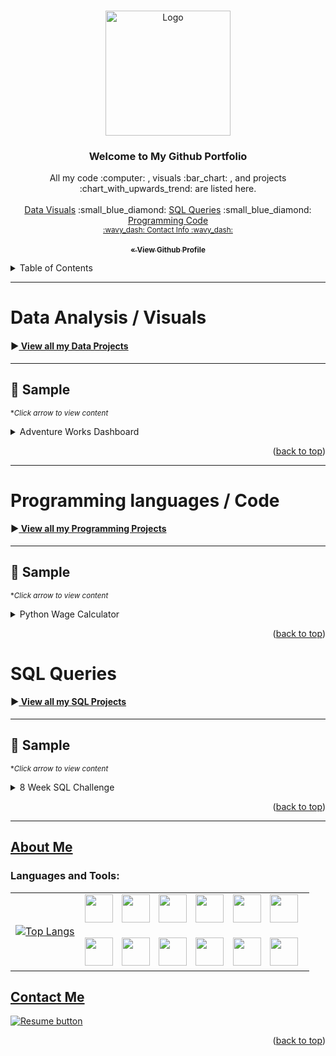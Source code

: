 <a name="readme-top"></a>

<br />
<div align="center">
    <img src="https://avatars.githubusercontent.com/u/121735588?v=4" alt="Logo" width="200" height="200">


  <h3 align="center">Welcome to My Github Portfolio</h3>

  <p align="center">
    All my code :computer: , visuals :bar_chart: , and projects :chart_with_upwards_trend: are listed here.
    <br />
    <br />
    <a href="https://github.com/CameronCSS/Data-Analysis" target="_blank">Data Visuals</a>
    :small_blue_diamond:
    <a href="https://github.com/CameronCSS/SQL-Queries" target="_blank">SQL Queries</a>
    :small_blue_diamond:
    <a href="https://github.com/CameronCSS/Programming-Languages" target="_blank">Programming Code</a>
    <br>
    <sub><a href="https://cameroncss.com/#contact">:wavy_dash: Contact Info :wavy_dash:</a></sub>
<br>
    <br>
<a href="https://github.com/CameronCSS"><strong><sub>« View Github Profile</sub></strong></a>
  </p>
</div>


<!-- TABLE OF CONTENTS -->
<details>
  <summary>Table of Contents</summary>
    <ul>
    <li><a href="#Data-Analysis">Data Analysis / Visuals</a></li>
    <ul><li>Analysis Experience</li></ul>
    <ul><li>Sales Report Visualization sample</li></ul>
    <br>
    <li><a href="#SQL-Queries">SQL Queries</a></li>
    <ul><li>SQL Experience</li></ul>
    <ul><li>SQL Query Sample</li></ul>
    <br>
    <li><a href="#Programming">Programming languages / Code</a></li>
    <ul><li>Programming Experience</li></ul>
    <ul><li>Python code sample</li></ul>
    <br>
    <li><a href="https://cameroncss.com/#about">About Me</a></li>
    <li><a href="https://cameroncss.com/#contact">Contact</a></li>
    <li><a href="https://docs.google.com/document/d/1idTVL4nRGOejqW6EkpfhsD-dNQRLzmX08y5hI3TYLns/edit?usp=sharing">Resume</a></li>
    </ul>
</details>

----
<a name="Data-Analysis"></a>
# Data Analysis / Visuals

#### :arrow_forward:<a href="https://github.com/CameronCSS/Data-Analysis"> View all my Data Projects</a>

----

## :small_red_triangle_down: Sample

<sub>**Click arrow to view content*</sub>

<details>
<summary>Adventure Works Dashboard</summary>
	<br>
  :small_blue_diamond: Created a dashboard for a fictional manager using the Adventure Works sample database, which involved restoring the database, identifying data needs, cleaning and transforming the data, and importing it into Power BI.
<br>
<br>I broke down the entire process of building the Dashboard from scratch by restoring the database, identifying data needs, cleaning and transforming the data, building the dashboard with a pleasing number of visuals, and publishing the final product to Power BI services.
<br>
<br>
:arrow_right: View the <a href ="https://github.com/CameronCSS/Data-Analysis/blob/main/Power-BI-Dashboards">Full Process Breakdown</a>
    <br>
    <br>
:arrow_right: View the <a href ="https://app.powerbi.com/reportEmbed?reportId=b0fcfc95-aa85-4802-b47f-7e0fb300a481&autoAuth=true&ctid=ac060c52-a55a-40ca-9f98-cef91bfc7881">Sales Report</a> on Power BI Web services. <sub><sup>*You will need to sign in to Power BI</sub></sup>
<br>
  :heavy_minus_sign: 
  <br>
  [Dashboard Preview] :arrow_heading_down:
  <br>
  <br>
  
  ![image](https://user-images.githubusercontent.com/121735588/216891607-ff81e7a6-bf0b-4e6a-9531-7898513d155d.png)


</details>
	
<p align="right">(<a href="#readme-top">back to top</a>)</p>
    
----
 <a name="Programming"></a>  
# Programming languages / Code

#### :arrow_forward:<a href="https://github.com/CameronCSS/Programming-Languages"> View all my Programming Projects</a>

----

## :small_red_triangle_down: Sample
<sub>**Click arrow to view content*</sub>	
<details>
<br>
<summary>Python Wage Calculator</summary>

:small_blue_diamond: A Simple Python code that Creates a UI and then calculates your Wages/Bills
	
_Full project_ :arrow_right: <a href="https://github.com/CameronCSS/Programming-Languages/tree/main/Python%20Wage%20Calculator" target="new">Python Wage Calculator</a>

:heavy_minus_sign:
	
[ Demonstration ] :arrow_heading_down:
 <br>
 <br>


![wage-calculator (3)](https://user-images.githubusercontent.com/121735588/211175350-f105e7f0-e049-4288-925c-4c9c8fa92d97.gif)


</details>

<p align="right">(<a href="#readme-top">back to top</a>)</p>


<a name="SQL-Queries"></a>
# SQL Queries
	

#### :arrow_forward:<a href="https://github.com/CameronCSS/SQL-Queries"> View all my SQL Projects</a>


----

## :small_red_triangle_down: Sample

<sub>**Click arrow to view content*</sub>

<details> 
<summary>8 Week SQL Challenge</summary>
	<br>
	
:small_blue_diamond: Complete list of Complex SQL queries to solve challenge questions for Week #1.
	
<br>
	
_Full project_ :arrow_right:
<a href="https://github.com/CameronCSS/SQL-Queries/tree/main/8%20Week%20SQL%20Challenge%20%23%201" target="new">_"8 Week SQL Challenge #1"_</a>
	
<br>
	
:heavy_minus_sign:
	
[Preview] :arrow_heading_down:

#### The Question
```
In the first week after a customer joins 
the member points program (including their join date) 
they earn 2x points on all items, not just sushi - 
how many points do customer A and B have at the end of January?
```

#### SQL Query
```sql
WITH dates AS 
(
 SELECT *, 
  DATEADD(DAY, 6, join_date) AS valid_date, 
  EOMONTH('2021-01-31') AS last_day
 FROM members
),
purchases AS (
  SELECT sales.customer_id, menu.product_name, menu.price, sales.order_date,
         members.join_date,
         (CASE
         WHEN menu.product_name = 'sushi' THEN 2 * menu.price
         WHEN sales.order_date BETWEEN members.join_date AND dates.valid_date THEN menu.price * 2
            ELSE menu.price
          END) * 10 AS points
  FROM sales
  JOIN menu ON sales.product_id = menu.product_id
  JOIN members ON sales.customer_id = members.customer_id
  JOIN dates ON members.customer_id = dates.customer_id
)
SELECT purchases.customer_id, SUM(points) as total_points
FROM purchases
JOIN dates ON purchases.customer_id = dates.customer_id
WHERE order_date < dates.last_day
GROUP BY purchases.customer_id;
```

</details>

<p align="right">(<a href="#readme-top">back to top</a>)</p>


    
  -------
  
<a name="About"></a>  
## <a href="https://cameroncss.com/#about">About Me</a>


<h3 align="left">Languages and Tools:</h3>

<table>
  <tr>
    <td>
      <a href="https://cameroncss.com">
        <img src="https://github-readme-stats.vercel.app/api/top-langs/?username=CameronCSS&layout=compact&theme=transparent&langs_count=6" alt="Top Langs" />
      </a>
    </td>
    <td>
      <div>
        <img height="45" width="45" style="padding-right: 10px" src="https://cdn.simpleicons.org/MySQL" />
        <img height="45" width="45" style="padding-right: 10px" src="https://cdn.simpleicons.org/Python/FFA800" />
        <img height="45" width="45" style="padding-right: 10px" src="https://cdn.simpleicons.org/Tableau" />
        <img height="45" width="45" style="padding-right: 10px" src="https://cdn.simpleicons.org/Powerbi" />
        <img height="45" width="45" style="padding-right: 10px" src="https://cdn.simpleicons.org/MicrosoftExcel" />
        <img height="45" width="45" style="padding-right: 10px" src="https://cdn.simpleicons.org/r" />
        <br>
        <br>
        <img height="45" width="45" style="padding-right: 10px" src="https://cdn.simpleicons.org/JavaScript" />
        <img height="45" width="45" style="padding-right: 10px" src="https://cdn.simpleicons.org/blender" />
        <img height="45" width="45" style="padding-right: 10px" src="https://cdn.simpleicons.org/react" />
        <img height="45" width="45" style="padding-right: 10px" src="https://cdn.simpleicons.org/VisualStudio" />
        <img height="45" width="45" style="padding-right: 10px" src="https://cdn.simpleicons.org/github/lightgray" />
        <img height="45" width="45" style="padding-right: 10px" src="https://cdn.simpleicons.org/adobephotoshop" />
      </div>
    </td>
  </tr>
</table>

<a name="Contact"></a> 
## <a href="https://cameroncss.com/#contact">Contact Me</a>

  </table>
  <p style="margin-left: auto;">
    <a href="https://docs.google.com/document/d/1idTVL4nRGOejqW6EkpfhsD-dNQRLzmX08y5hI3TYLns/edit?usp=sharing" target="_blank" rel="noopener noreferrer">
      <img src="https://user-images.githubusercontent.com/121735588/215364205-abdfc0ac-53db-4733-8d43-b57c1bafb802.png" alt="Resume button">
    </a>
  </p>
</div>


<p align="right">(<a href="#readme-top">back to top</a>)</p>
